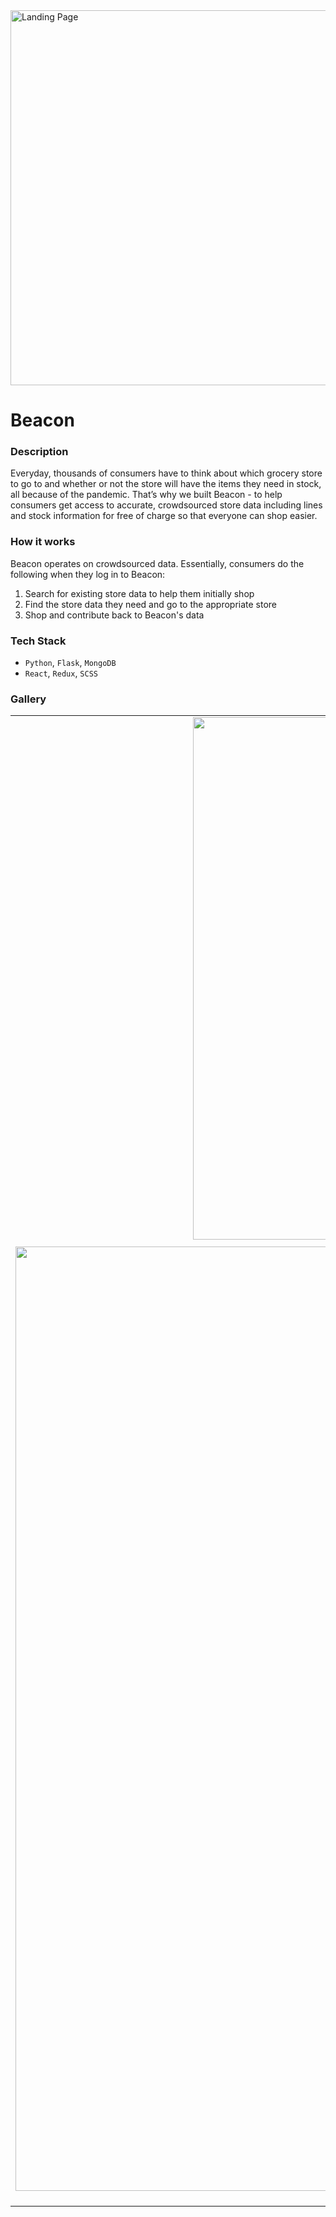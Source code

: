 <img width="600" alt="Landing Page" src="https://user-images.githubusercontent.com/44104695/195173445-1d6d90cd-95ba-4bd2-94c9-ed9092b2a1cf.png">


# Beacon

### Description

Everyday, thousands of consumers have to think about which grocery store to go to and whether or not the store will have the items they need in stock, all because of the pandemic. That’s why we built Beacon - to help consumers get access to accurate, crowdsourced store data including lines and stock information for free of charge so that everyone can shop easier.

### How it works

Beacon operates on crowdsourced data. Essentially, consumers do the following when they log in to Beacon:
1. Search for existing store data to help them initially shop
2. Find the store data they need and go to the appropriate store
3. Shop and contribute back to Beacon's data

### Tech Stack

- `Python`, `Flask`, `MongoDB`
- `React`, `Redux`, `SCSS`

### Gallery

| | |
|:-------------------------:|:-------------------------:|
|<img width="836" alt="Sign Up Page" src="https://user-images.githubusercontent.com/44104695/195155904-79df3285-5240-4f7b-a6eb-6225dde88ee9.png" /> Sign Up Page | <img width="836" alt="Store Search Page" src="https://user-images.githubusercontent.com/44104695/195171753-3532a9b8-58c0-4bb9-a26d-1e186b6138d6.png"> Store Search Result|
|<img width="1511" alt="Contribution Page" src="https://user-images.githubusercontent.com/44104695/195169535-a3c74f2b-7384-4782-863f-46e909f1cbd9.png"> Contribution Page|<img width="1512" alt="Product Contribution" src="https://user-images.githubusercontent.com/44104695/195169650-330602ab-4bcf-44a2-af0d-d0aa80d1aab6.png"> Product Contribution |
